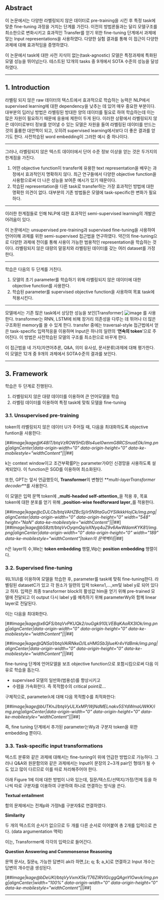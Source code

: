 ## **Abstract**

  
이 논문에서는 다양한 라벨링되지 않은 데이터로 pre-training을 시킨 후 특정 task에 맞춘 fine-tuning 과정을 거치는 단계를 가진다. 이전의 방법론들과는 달리 모델구조를 최소한으로 변화시키고 효과적인 Transfer를 얻기 위한 fine-tuning 단계에서 과제에 맞는 Input representations을 사용하였다. 다양한 실험 결과를 통해 이 접근이 다양한 과제에 대해 효과적임을 증명하였다.

이 논문에서 task에 대한 사전 지식이 없는(task-agnostic) 모델은 특정과제에 특화된 모델 성능을 뛰어넘는다. 테스트된 12개의 tasks 중 9개에서 SOTA 수준의 성능을 달성하였다. 

---

## **1\. Introduction**

라벨링 되지 않은 raw 데이터의 텍스트에서 효과적으로 학습하는 능력은 NLP에서 supervised learning에 대한 dependency을 낮추는 데 있어 매우 중요한 부분이다. 대부분의 딥러닝 방법은 라벨링된 방대한 양의 데이터를 필요로 하여 학습하는데 이는 많은 자원이 필요하기 때문에 응용에 제한이 두게 된다. 이러한 상황에서 라벨링되지 않은 데이터로부터 정보를 얻어낼 수 있는 모델은 자원을 들여 라벨링된 데이터를 만드는 것의 훌륭한 대안책이 되고, 오히려 supervised learning에서보다 더 좋은 결과를 얻기도 한다. 사전학습된 word embedding이 그러한 예시 중 하나이다.

---

그러나, 라벨링되지 않은 텍스트 데이터에서 단어 수준 정보 이상을 얻는 것은 두가지의 한계점을 가진다.

1.  어떤 objective function이 transfer에 유용한 text representation을 배우는 과정에서 효과적인지 명확하지 않다. 최근 연구들에서 다양한 objective function을 사용함으로써 더 나은 성능을 보여준 예시가 있기 때문이다.
2.  학습된 representation을 다른 task로 transfer하는 가장 효과적인 방법에 대한 명확한 의견이 없다. 대부분의 기존 방법들은 모델에 task-specific한 변화가 필요하다.

---

이러한 한계점들로 인해 NLP에 대한 효과적인 semi-supervised learning의 개발은 어려움이 있다.

이 논문에서는 unsupervised pre-training과 supervised fine-tuning을 사용하여 언어이해 과제를 위한 semi-supervised 접근법을 연구하였다. 약간의 fine-tuning으로 다양한 과제에 전이를 통해 사용이 가능한 범용적인 representation을 학습하는 것이다. 라벨링되지 않은 대량의 말뭉치와 라벨링된 데이터를 갖는 여러 dataset를 가정한다. 

---

학습은 다음의 두 단계를 거친다.

1.  모델의 초기 parameter를 학습하기 위해 라벨링되지 않은 데이터에 대한 objective function를 사용한다.
2.  학습된 parameter를 supervised objective function을 사용하여 목표 task에 적용시킨다.

---

모델에서는 기존 많은 task에서 상당한 성능을 보인[Transformer]
![image](https://img1.daumcdn.net/thumb/R1280x0/?scode=mtistory2&fname=https%3A%2F%2Fblog.kakaocdn.net%2Fdn%2FK48IT%2FbtqVzROW5HD%2FBls4uel0wnmG8RCSnuaE0k%2Fimg.png)
를 사용한다. transformer는 RNN, LSTM에 비해 장거리 의존성을 다루는 데 뛰어나 더 많은 구조화된 memory를 쓸 수 있게 한다. transfer 중에는 traversal-style 접근법에서 얻은 task-specific 입력적응을 이용하며 Input은 하나의 일련의 ‘**연속의 token**’으로 주어진다. 이 방법은 사전학습된 모델의 구조를 최소한으로 바꾸게 한다.

이 접근법을 네 가지(자연어추론, Q&A, 의미 유사성, 문서분류)과제에 대해 평가한다. 이 모델은 12개 중 9개의 과제에서 SOTA수준의 결과를 보인다.

---

## **3\. Framework**

학습은 두 단계로 진행된다.

1.  라벨링되지 않은 대량 데이터를 이용하여 큰 언어모델을 학습
2.  라벨링 데이터를 이용하여 특정 task에 맞춰 모델을 fine-tuning

### **3.1. Unsupervised pre-training**

token의 라벨링되지 않은 데이터 U가 주어질 때, 다음을 최대화하도록 objective funtion을 사용한다:

[##_Image|kage@K48IT/btqVzROW5HD/Bls4uel0wnmG8RCSnuaE0k/img.png|alignCenter|data-origin-width="0" data-origin-height="0" data-ke-mobilestyle="widthContent"|||_##]

k는 context window이고 조건부확률P는 parameter가Θ인 신경망을 사용하도록 설계되었다. 이 function은 SGD를 이용하여 최소화된다.

또한, GPT는 앞서 언급했듯이, **Transformer**의 변형인 **_multi-layerTransformer decoder_**를 사용한다.

이 모델은 입력 문맥 token에 _**multi-headed self-attention**_을 적용 후, 목표 token에 대한 분포를 얻기 위해 _**position-wise feedforward layer**_를 적용한다.

[##_Image|kage@cDJLCb/btqVAHZBcSj/ir5N9taGuOYSilkkkHojCk/img.png|alignCenter|data-origin-width="0" data-origin-height="0" width="548" height="NaN" data-ke-mobilestyle="widthContent"|||_##][##_Image|kage@bS8ztt/btqVvOyqmQq/eXNyq4uZ9v6AwWdamKYK81/img.png|alignCenter|data-origin-width="0" data-origin-height="0" width="189" data-ke-mobilestyle="widthContent"|token의 문맥벡터||_##]

n은 layer의 수,We는 **token embedding** 행렬,Wp는 **position embedding** 행렬이다.

### **3.2. Supervised fine-tuning**

위L1(U)를 이용하여 모델을 학습한 후, parameter를 task에 맞춰 fine-tuning한다. 라벨링된 datasetC가 있고 각 원소가 일련의 입력 tokenx1,…,xm및 label y로 되어 있다고 하자. 입력은 최종 transformer block의 활성값  hlm을 얻기 위해 pre-trained 모델에 전달되고 이 output 다시 label y를 예측하기 위해 parameterWy와 함께 linear layer로 전달된다.

이는 다음을 최대화한다.

[##_Image|kage@x6QFS/btqVvPKUQk2/ouGgk910LVEBqKAoRX3lOk/img.png|alignCenter|data-origin-width="0" data-origin-height="0" data-ke-mobilestyle="widthContent"|||_##]

[##_Image|kage@QNSa1/btqVAIRNkeD/ILsHMGSb3jIueKr4vYdBmk/img.png|alignCenter|data-origin-width="0" data-origin-height="0" data-ke-mobilestyle="widthContent"|||_##]

fine-tuning 단계에 언어모델을 보조 objective function으로 포함시킴으로써 다음 이유로 학습을 돕는다.

-   supervised 모델의 일반화(범용성)를 향상시키고
-   수렴을 가속화한다. 즉 목적함수의 critical point로...

구체적으로, parameterλ에 대해 다음 목적함수를 최적화한다:

[##_Image|kage@bUTKnJ/btqVyULXxMP/WjNdMELnakv5SYdWmaUWKK/img.png|alignCenter|data-origin-width="0" data-origin-height="0" data-ke-mobilestyle="widthContent"|||_##]

즉, fine tuning 단계에서 추가된 parameter는Wy과 구분자 token을 위한 embedding 뿐이다.

### **3.3. Task-specific input transformations**

텍스트 분류와 같은 과제에 대해서는 fine-tuning이 위에 언급한 방법으로 가능하다. 그러나 Q&A와 원문함의와 같은 과제에서는 Input이 문장의 2~3개 pair인 형태가 될 수도 있고 많이 다르므로 이를 따로 처리해주어야 한다. 

아래 Figure 1에 이에 대한 방법이 나와 있는데, 질문/텍스트/선택지/가정/전제 등을 하나씩 따로 구분자를 이용하여 구분하여 하나로 연결하는 방식을 쓴다.

**Textual entailment**

함의 문제에서는 전제p와 가정h를 구분자$로 연결하였다.

**Similarity**

두 개의 텍스트의 순서가 없으므로 두 개를 다른 순서로 이어붙여 총 2개를 입력으로 쓴다. (data argumentation 맥락)

이는, Transformer에 각각의 입력으로 들어간다.

**Question Answering and Commonsense Reasoning**

문맥 문서z, 질문q, 가능한 답변이 ak라 하면,\[z; q; $; a\_k\]로 연결하고 Input 개수는 답변의 개수만큼 생성된다.

[##_Image|kage@bDeUKI/btqVyVxmX5k/T76ZIRVIGcggQAgnYIOwvk/img.png|alignCenter|width="100%" data-origin-width="0" data-origin-height="0" data-ke-mobilestyle="widthContent"|||_##]

---


